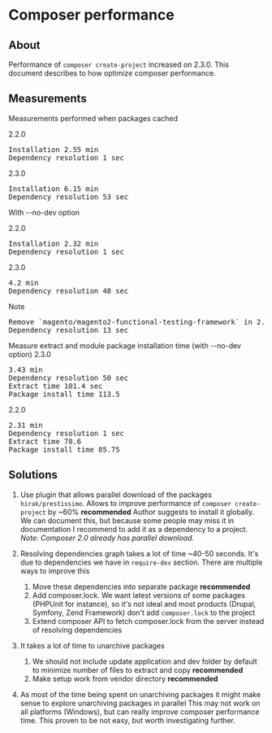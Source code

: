 # Composer performance

## About

Performance of `composer create-project` increased on 2.3.0. This document describes to how optimize composer performance.

## Measurements

Measurements performed when packages cached

2.2.0
<pre>
Installation 2.55 min
Dependency resolution 1 sec
</pre>

2.3.0
<pre>
Installation 6.15 min
Dependency resolution 53 sec
</pre>

With --no-dev option

2.2.0
<pre>
Installation 2.32 min
Dependency resolution 1 sec
</pre>

2.3.0
<pre>
4.2 min
Dependency resolution 48 sec
</pre>

Note
<pre>
Remove `magento/magento2-functional-testing-framework` in 2.3.0
Dependency resolution 13 sec
</pre>

Measure extract and module package installation time (with --no-dev option)
2.3.0
<pre>
3.43 min
Dependency resolution 50 sec
Extract time 101.4 sec
Package install time 113.5
</pre>

2.2.0
<pre>
2.31 min
Dependency resolution 1 sec
Extract time 78.6
Package install time 85.75
</pre>

## Solutions

1. Use plugin that allows parallel download of the packages `hirak/prestissimo`. Allows to improve performance of `composer create-project` by ~60% **recommended**
    Author suggests to install it globally. We can document this, but because some people may miss it in documentation I recommend to add it as a dependency to a project.
    _Note: Composer 2.0 already has parallel download._

1. Resolving dependencies graph takes a lot of time ~40-50 seconds. It's due to dependencies we have in `require-dev` section. There are multiple ways to improve this
    1. Move these dependencies into separate package **recommended**
    1. Add composer.lock. We want latest versions of some packages (PHPUnit for instance), so it's not ideal and most products (Drupal, Symfony, Zend Framework) don't add `composer.lock` to the project
    1. Extend composer API to fetch composer.lock from the server instead of resolving dependencies
    
1. It takes a lot of time to unarchive packages
    1. We should not include update application and dev folder by default to minimize number of files to extract and copy **recommended**
    1. Make setup work from vendor directory **recommended**

1. As most of the time being spent on unarchiving packages it might make sense to explore unarchiving packages in parallel
    This may not work on all platforms (Windows), but can really improve composer performance time. This proven to be not easy, but worth investigating further.
